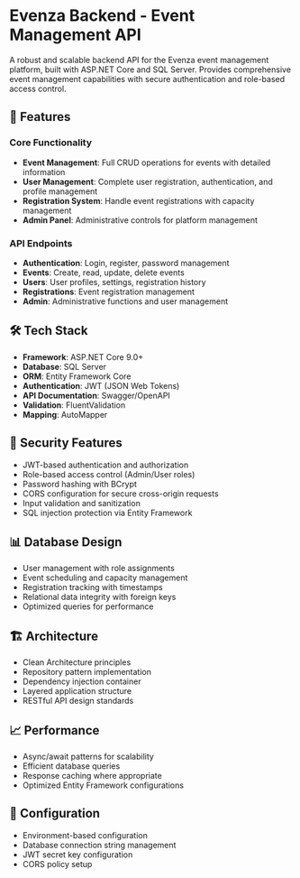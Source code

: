 # Evenza Backend - Event Management API

A robust and scalable backend API for the Evenza event management platform, built with ASP.NET Core and SQL Server. Provides comprehensive event management capabilities with secure authentication and role-based access control.

## 🚀 Features

### Core Functionality
- **Event Management**: Full CRUD operations for events with detailed information
- **User Management**: Complete user registration, authentication, and profile management
- **Registration System**: Handle event registrations with capacity management
- **Admin Panel**: Administrative controls for platform management

### API Endpoints
- **Authentication**: Login, register, password management
- **Events**: Create, read, update, delete events
- **Users**: User profiles, settings, registration history
- **Registrations**: Event registration management
- **Admin**: Administrative functions and user management

## 🛠️ Tech Stack

- **Framework**: ASP.NET Core 9.0+
- **Database**: SQL Server
- **ORM**: Entity Framework Core
- **Authentication**: JWT (JSON Web Tokens)
- **API Documentation**: Swagger/OpenAPI
- **Validation**: FluentValidation
- **Mapping**: AutoMapper

## 🔐 Security Features

- JWT-based authentication and authorization
- Role-based access control (Admin/User roles)
- Password hashing with BCrypt
- CORS configuration for secure cross-origin requests
- Input validation and sanitization
- SQL injection protection via Entity Framework

## 📊 Database Design

- User management with role assignments
- Event scheduling and capacity management
- Registration tracking with timestamps
- Relational data integrity with foreign keys
- Optimized queries for performance

## 🏗️ Architecture

- Clean Architecture principles
- Repository pattern implementation
- Dependency injection container
- Layered application structure
- RESTful API design standards

## 📈 Performance

- Async/await patterns for scalability
- Efficient database queries
- Response caching where appropriate
- Optimized Entity Framework configurations

## 🔧 Configuration

- Environment-based configuration
- Database connection string management
- JWT secret key configuration
- CORS policy setup
